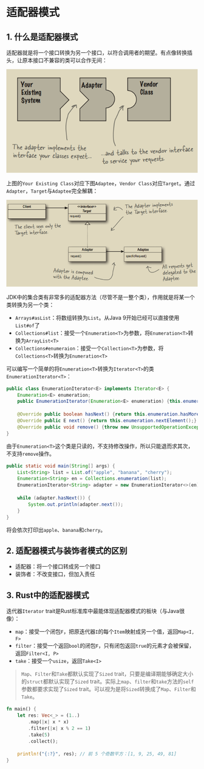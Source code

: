 # 适配器模式

## 1. 什么是适配器模式
适配器就是将一个接口转换为另一个接口，以符合调用者的期望。有点像转换插头，让原本接口不兼容的类可以合作无间：

![adapter_vivid.png](pic/adapter_vivid.png)

上图的`Your Existing Class`对应下图`Adaptee`，`Vendor Class`对应`Target`。通过`Adapter`，`Target`与`Adaptee`完全解耦：

![adapter_uml.png](pic/adapter_uml.png)

JDK中的集合类有非常多的适配器方法（尽管不是一整个类），作用就是将某一个类转换为另一个类：
- `Arrays#asList`：将数组转换为`List`。从Java 9开始已经可以直接使用`List#of`了
- `Collections#list`：接受一个`Enumeration<T>`为参数，将`Enumeration<T>`转换为`ArrayList<T>`
- `Collections#enumeraion`：接受一个`Collection<T>`为参数，将`Collections<T>`转换为`Enumeration<T>`

可以编写一个简单的将`Enumeration<T>`转换为`Iterator<T>`的类`EnumerationIterator<T>`：
```java
public class EnumerationIterator<E> implements Iterator<E> {
    Enumeration<E> enumeration;
    public EnumerationIterator(Enumeration<E> enumeration) {this.enumeration = enumeration;}

    @Override public boolean hasNext() {return this.enumeration.hasMoreElements();}
    @Override public E next() {return this.enumeration.nextElement();}
    @Override public void remove() {throw new UnsupportedOperationException();}
}
```
由于`Enumeration<T>`这个类是只读的，不支持修改操作，所以只能退而求其次，不支持`remove`操作。
```java
public static void main(String[] args) {
    List<String> list = List.of("apple", "banana", "cherry");
    Enumeration<String> en = Collections.enumeration(list);
    EnumerationIterator<String> adapter = new EnumerationIterator<>(en);
    
    while (adapter.hasNext()) {
        System.out.println(adapter.next());
    }
}
```
将会依次打印出`apple`、`banana`和`cherry`。

## 2. 适配器模式与装饰者模式的区别
- 适配器：将一个接口转成另一个接口
- 装饰者：不改变接口，但加入责任

## 3. Rust中的适配器模式
迭代器`Iterator` trait是Rust标准库中最能体现适配器模式的板块（与Java很像）：
- `map`：接受一个闭包`F`，把原迭代器`I`的每个`Item`映射成另一个值，返回`Map<I, F>`
- `filter`：接受一个返回`bool`的闭包`F`，只有闭包返回`true`的元素才会被保留，返回`Filter<I, P>`
- `take`：接受一个`usize`，返回`Take<I>`
> `Map`、`Filter`和`Take`都默认实现了`Sized` trait，只要是编译期能够确定大小的`struct`都默认实现了`Sized` trait。实际上`map`、`filter`和`take`方法的`self`参数都要求实现了`Sized` trait。可以视为是将`Sized`转换成了`Map`、`Filter`和`Take`。
```rust
fn main() {
    let res: Vec<_> = (1..)
        .map(|x| x * x)
        .filter(|x| x % 2 == 1)
        .take(5)
        .collect();

    println!("{:?}", res); // 前 5 个奇数平方：[1, 9, 25, 49, 81]
}
```